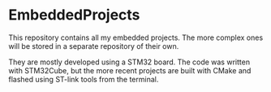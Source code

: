 # EmbeddedProjects
This repository contains all my embedded projects. The more complex ones will be stored in a separate repository of their own.

They are mostly developed using a STM32 board. The code was written with STM32Cube, but the more recent projects are built with CMake and flashed using ST-link tools from the terminal.

